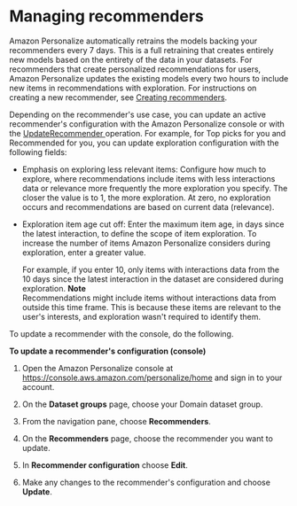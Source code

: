 # Managing recommenders<a name="managing-recommenders"></a>

 Amazon Personalize automatically retrains the models backing your recommenders every 7 days\. This is a full retraining that creates entirely new models based on the entirety of the data in your datasets\. For recommenders that create personalized recommendations for users, Amazon Personalize updates the existing models every two hours to include new items in recommendations with exploration\. For instructions on creating a new recommender, see [Creating recommenders](creating-recommenders.md)\. 

 Depending on the recommender's use case, you can update an active recommender's configuration with the Amazon Personalize console or with the [ UpdateRecommender ](API_UpdateRecommender.md) operation\. For example, for Top picks for you and Recommended for you, you can update exploration configuration with the following fields: 
+ Emphasis on exploring less relevant items: Configure how much to explore, where recommendations include items with less interactions data or relevance more frequently the more exploration you specify\. The closer the value is to 1, the more exploration\. At zero, no exploration occurs and recommendations are based on current data \(relevance\)\.
+ Exploration item age cut off: Enter the maximum item age, in days since the latest interaction, to define the scope of item exploration\. To increase the number of items Amazon Personalize considers during exploration, enter a greater value\. 

   For example, if you enter 10, only items with interactions data from the 10 days since the latest interaction in the dataset are considered during exploration\. 
**Note**  
Recommendations might include items without interactions data from outside this time frame\. This is because these items are relevant to the user's interests, and exploration wasn't required to identify them\.

 To update a recommender with the console, do the following\. 

**To update a recommender's configuration \(console\)**

1. Open the Amazon Personalize console at [https://console\.aws\.amazon\.com/personalize/home](https://console.aws.amazon.com/personalize/home) and sign in to your account\.

1.  On the **Dataset groups** page, choose your Domain dataset group\. 

1. From the navigation pane, choose **Recommenders**\.

1. On the **Recommenders** page, choose the recommender you want to update\.

1. In **Recommender configuration** choose **Edit**\.

1. Make any changes to the recommender's configuration and choose **Update**\.